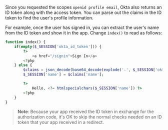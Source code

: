 Since you requested the scopes `openid profile email`, Okta also returns an ID token along with the access token. You can parse out the claims in the ID token to find the user's profile information.

For example, once the user has signed in, you can extract the user's name from the ID token and show it in the app. Change `index()` to read as follows:

   ```php
   function index() {
       if(empty($_SESSION['okta_id_token'])) {
           ?>
               <a href="/signin">Sign In</a>
           <?php
       } else {
           $claims = json_decode(base64_decode(explode('.', $_SESSION['okta_id_token'])[1]), true);
           $_SESSION['name'] = $claims['name'];

           ?>
               Hello, <?= htmlspecialchars($_SESSION['name']) ?>
           <?php
       }
   }
   ```

> **Note**: Because your app received the ID token in exchange for the authorization code, it's OK to skip the normal checks needed on an ID token that your app received in a redirect.
